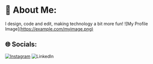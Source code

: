 # 💫 About Me:
I design, code and edit, making technology a bit more fun!
![My Profile Image][(https://example.com/myimage.png) 
](https://drive.google.com/file/d/1uJNdJQI7i7u4_1ElhLDO2qtR_raIX04f/view?usp=drive_link)
## 🌐 Socials:
[![Instagram](https://img.shields.io/badge/Instagram-%23E4405F.svg?logo=Instagram&logoColor=white)](https://instagram.com/_.harsh.10_) ![LinkedIn](https://img.shields.io/badge/LinkedIn-%230077B5.svg?logo=linkedin&logoColor=white)



<!-- Proudly created with GPRM ( https://gprm.itsvg.in ) -->
